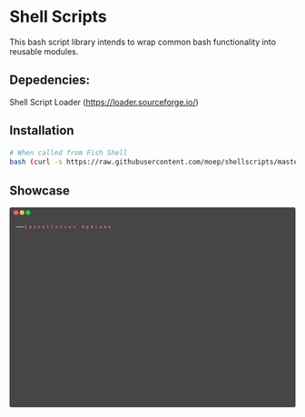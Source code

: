 # Shell Scripts #
This bash script library intends to wrap common bash functionality into reusable modules.

## Depedencies: ##
Shell Script Loader (https://loader.sourceforge.io/)

## Installation ##
``` bash
# When called from Fish Shell
bash (curl -s https://raw.githubusercontent.com/moep/shellscripts/master/install.sh | psub)
```

## Showcase ##
![showcase](/showcase.gif)
